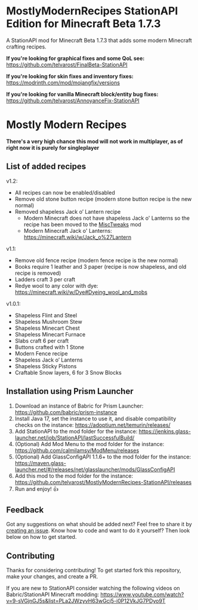 # MostlyModernRecipes StationAPI Edition for Minecraft Beta 1.7.3

A StationAPI mod for Minecraft Beta 1.7.3 that adds some modern Minecraft crafting recipes.

**If you're looking for graphical fixes and some QoL see:** https://github.com/telvarost/FinalBeta-StationAPI

**If you're looking for skin fixes and inventory fixes:** https://modrinth.com/mod/mojangfix/versions

**If you're looking for vanilla Minecraft block/entity bug fixes:** https://github.com/telvarost/AnnoyanceFix-StationAPI

# Mostly Modern Recipes

**There's a very high chance this mod will not work in multiplayer, as of right now it is purely for singleplayer**

## List of added recipes

v1.2:
* All recipes can now be enabled/disabled
* Remove old stone button recipe (modern stone button recipe is the new normal)
* Removed shapeless Jack o’ Lantern recipe
  * Modern Minecraft does not have shapeless Jack o' Lanterns so the recipe has been moved to the [MiscTweaks](https://github.com/telvarost/MiscTweaks-StationAPI) mod
  * Modern Minecraft Jack o' Lanterns: https://minecraft.wiki/w/Jack_o%27Lantern

v1.1:
* Remove old fence recipe (modern fence recipe is the new normal)
* Books require 1 leather and 3 paper (recipe is now shapeless, and old recipe is removed)
* Ladders craft 3 per craft
* Redye wool to any color with dye: https://minecraft.wiki/w/Dye#Dyeing_wool_and_mobs

v1.0.1:
* Shapeless Flint and Steel
* Shapeless Mushroom Stew
* Shapeless Minecart Chest
* Shapeless Minecart Furnace
* Slabs craft 6 per craft
* Buttons crafted with 1 Stone
* Modern Fence recipe
* Shapeless Jack o’ Lanterns
* Shapeless Sticky Pistons
* Craftable Snow layers, 6 for 3 Snow Blocks

## Installation using Prism Launcher

1. Download an instance of Babric for Prism Launcher: https://github.com/babric/prism-instance
2. Install Java 17, set the instance to use it, and disable compatibility checks on the instance: https://adoptium.net/temurin/releases/
3. Add StationAPI to the mod folder for the instance: https://jenkins.glass-launcher.net/job/StationAPI/lastSuccessfulBuild/
4. (Optional) Add Mod Menu to the mod folder for the instance: https://github.com/calmilamsy/ModMenu/releases
5. (Optional) Add GlassConfigAPI 1.1.6+ to the mod folder for the instance: https://maven.glass-launcher.net/#/releases/net/glasslauncher/mods/GlassConfigAPI
6. Add this mod to the mod folder for the instance: https://github.com/telvarost/MostlyModernRecipes-StationAPI/releases
7. Run and enjoy! 👍

## Feedback

Got any suggestions on what should be added next? Feel free to share it by [creating an issue](https://github.com/telvarost/MostlyModernRecipes-StationAPI/issues/new). Know how to code and want to do it yourself? Then look below on how to get started.

## Contributing

Thanks for considering contributing! To get started fork this repository, make your changes, and create a PR. 

If you are new to StationAPI consider watching the following videos on Babric/StationAPI Minecraft modding: https://www.youtube.com/watch?v=9-sVGjnGJ5s&list=PLa2JWzyvH63wGcj5-i0P12VkJG7PDyo9T
